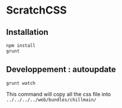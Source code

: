 ScratchCSS
==========

Installation
------------

```bash
npm install
grunt
```

Developpement : autoupdate
--------------------------

```bash
grunt watch
```

This command will copy all the css file into `../../../../web/bundles/chillmain/`